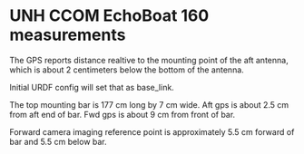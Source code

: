 # UNH CCOM EchoBoat 160 measurements

The GPS reports distance realtive to the mounting point of the aft antenna, which is about 2 centimeters below the bottom of the antenna.

Initial URDF config will set that as base_link.

The top mounting bar is 177 cm long by 7 cm wide. Aft gps is about 2.5 cm from aft end of bar. Fwd gps is about 9 cm from front of bar.

Forward camera imaging reference point is approximately 5.5 cm forward of bar and 5.5 cm below bar.

